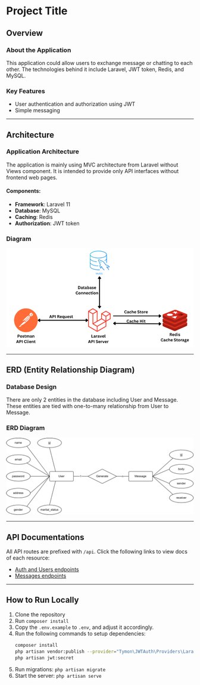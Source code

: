 
# Project Title

## Overview

### About the Application
This application could allow users to exchange message or chatting to each other. The technologies behind it include Laravel, JWT token, Redis, and MySQL.

### Key Features
- User authentication and authorization using JWT
- Simple messaging

---

## Architecture

### Application Architecture
The application is mainly using MVC architecture from Laravel without Views component. It is intended to provide only API interfaces without frontend web pages.

#### Components:
- **Framework**: Laravel 11
- **Database**: MySQL
- **Caching**: Redis
- **Authorization**: JWT token

### Diagram
![Architecture Diagram](resources/img/architecture.png)

---

## ERD (Entity Relationship Diagram)

### Database Design
There are only 2 entities in the database including User and Message. These entities are tied with one-to-many relationship from User to Message.

### ERD Diagram
![Entity Relationship Diagram](resources/img/erd.png)

---

## API Documentations

All API routes are prefixed with `/api`.
Click the following links to view docs of each resource:
- [Auth and Users endpoints](docs/auth/api.md)
- [Messages endpoints](docs/messages/api.md)

---

## How to Run Locally
1. Clone the repository
2. Run `composer install`
3. Copy the `.env.example` to `.env`, and adjust it accordingly.
4. Run the following commands to setup dependencies:
   ```bash
   composer install
   php artisan vendor:publish --provider="Tymon\JWTAuth\Providers\LaravelServiceProvider"
   php artisan jwt:secret
   ```
5. Run migrations: `php artisan migrate`
6. Start the server: `php artisan serve`